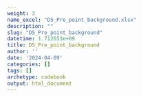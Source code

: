 ```yaml
---
weight: 3
name_excel: "D5_Pre_point_background.xlsx"
description: ""
slug: "D5_Pre_point_background"
datetime: 1.712653e+09
title: D5_Pre_point_background
author: ''
date: '2024-04-09'
categories: []
tags: []
archetype: codebook
output: html_document
---
```


<div class="tabcontent"></div>
